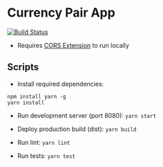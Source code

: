 # Currency Pair App
[![Build Status](https://travis-ci.org/xphong/currency-pair-app.svg?branch=master)](https://travis-ci.org/xphong/currency-pair-app)

* Requires [CORS Extension](https://chrome.google.com/webstore/detail/allow-control-allow-origi/nlfbmbojpeacfghkpbjhddihlkkiljbi) to run locally

## Scripts

* Install required dependencies:
```
npm install yarn -g
yarn install
```

* Run development server (port 8080): `yarn start`

* Deploy production build (dist): `yarn build`

* Run lint: `yarn lint`

* Run tests: `yarn test`
